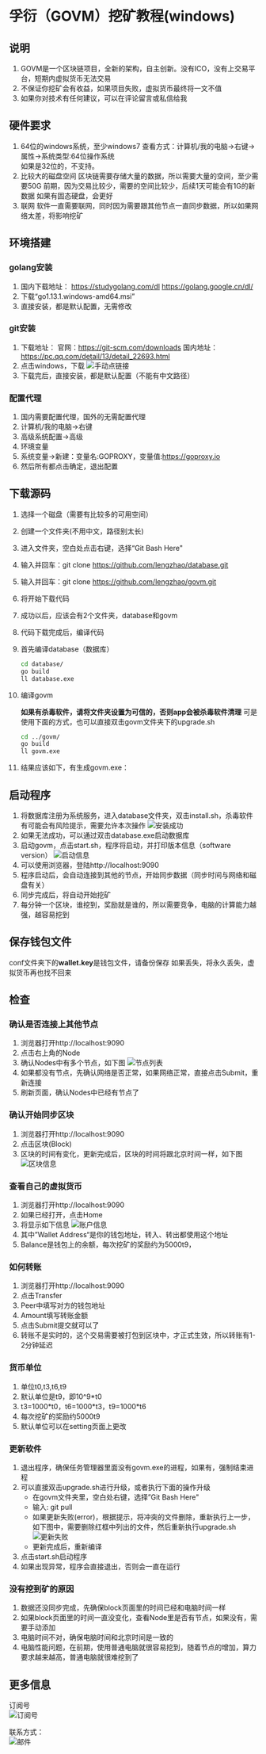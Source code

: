 # 孚衍（GOVM）挖矿教程(windows)

## 说明

1. GOVM是一个区块链项目，全新的架构，自主创新。没有ICO，没有上交易平台，短期内虚拟货币无法交易
2. 不保证你挖矿会有收益，如果项目失败，虚拟货币最终将一文不值
3. 如果你对技术有任何建议，可以在评论留言或私信给我

## 硬件要求

1. 64位的windows系统，至少windows7
查看方式：计算机/我的电脑->右键->属性->系统类型:64位操作系统  
如果是32位的，不支持。
2. 比较大的磁盘空间
区块链需要存储大量的数据，所以需要大量的空间，至少需要50G
前期，因为交易比较少，需要的空间比较少，后续1天可能会有1G的新数据
如果有固态硬盘，会更好
3. 联网
软件一直需要联网，同时因为需要跟其他节点一直同步数据，所以如果网络太差，将影响挖矿

## 环境搭建

### golang安装

1. 国内下载地址：
https://studygolang.com/dl
https://golang.google.cn/dl/
2. 下载“go1.13.1.windows-amd64.msi”
3. 直接安装，都是默认配置，无需修改

### git安装

1. 下载地址：
官网：https://git-scm.com/downloads
国内地址：https://pc.qq.com/detail/13/detail_22693.html
2. 点击windows，下载
![手动点链接](dl_git.png)
3. 下载完后，直接安装，都是默认配置（不能有中文路径）

### 配置代理

1. 国内需要配置代理，国外的无需配置代理
2. 计算机/我的电脑->右键
3. 高级系统配置->高级
4. 环境变量
5. 系统变量->新建：变量名:GOPROXY，变量值:https://goproxy.io
6. 然后所有都点击确定，退出配置

## 下载源码

1. 选择一个磁盘（需要有比较多的可用空间）
2. 创建一个文件夹(不用中文，路径别太长)
3. 进入文件夹，空白处点击右键，选择“Git Bash Here"
4. 输入并回车：git clone https://github.com/lengzhao/database.git
5. 输入并回车：git clone https://github.com/lengzhao/govm.git
6. 将开始下载代码
7. 成功以后，应该会有2个文件夹，database和govm
8. 代码下载完成后，编译代码
9. 首先编译database（数据库）

    ```bash
    cd database/
    go build
    ll database.exe
    ```

10. 编译govm  

    **如果有杀毒软件，请将文件夹设置为可信的，否则app会被杀毒软件清理**
    可是使用下面的方式，也可以直接双击govm文件夹下的upgrade.sh

    ```bash
    cd ../govm/
    go build
    ll govm.exe
    ```

11. 结果应该如下，有生成govm.exe：

## 启动程序

1. 将数据库注册为系统服务，进入database文件夹，双击install.sh，杀毒软件有可能会有风险提示，需要允许本次操作
![安装成功](db_install.png)
2. 如果无法成功，可以通过双击database.exe启动数据库
3. 启动govm，点击start.sh，程序将启动，并打印版本信息（software version）
![启动信息](start_govm.png)
4. 可以使用浏览器，登陆http://localhost:9090
5. 程序启动后，会自动连接到其他的节点，开始同步数据（同步时间与网络和磁盘有关）
6. 同步完成后，将自动开始挖矿
7. 每分钟一个区块，谁挖到，奖励就是谁的，所以需要竞争，电脑的计算能力越强，越容易挖到

## 保存钱包文件

conf文件夹下的**wallet.key**是钱包文件，请备份保存
如果丢失，将永久丢失，虚拟货币再也找不回来

## 检查

### 确认是否连接上其他节点

1. 浏览器打开http://localhost:9090
2. 点击右上角的Node
3. 确认Nodes中有多个节点，如下图
![节点列表](nodes.png)
4. 如果都没有节点，先确认网络是否正常，如果网络正常，直接点击Submit，重新连接
5. 刷新页面，确认Nodes中已经有节点了

### 确认开始同步区块

1. 浏览器打开http://localhost:9090
2. 点击区块(Block)
3. 区块的时间有变化，更新完成后，区块的时间将跟北京时间一样，如下图
![区块信息](block.png)

### 查看自己的虚拟货币

1. 浏览器打开http://localhost:9090
2. 如果已经打开，点击Home
3. 将显示如下信息
![账户信息](balance.png)
4. 其中”Wallet Address“是你的钱包地址，转入、转出都使用这个地址
5. Balance是钱包上的余额，每次挖矿的奖励约为5000t9，

### 如何转账

1. 浏览器打开http://localhost:9090
2. 点击Transfer
3. Peer中填写对方的钱包地址
4. Amount填写转账金额
5. 点击Submit提交就可以了
6. 转账不是实时的，这个交易需要被打包到区块中，才正式生效，所以转账有1-2分钟延迟

### 货币单位

1. 单位t0,t3,t6,t9
2. 默认单位是t9，即10^9\*t0
3. t3=1000\*t0，t6=1000\*t3，t9=1000\*t6
4. 每次挖矿的奖励约5000t9
5. 默认单位可以在setting页面上更改

### 更新软件

1. 退出程序，确保任务管理器里面没有govm.exe的进程，如果有，强制结束进程
2. 可以直接双击upgrade.sh进行升级，或者执行下面的操作升级
   * 在govm文件夹里，空白处右键，选择”Git Bash Here"
   * 输入: git pull
   * 如果更新失败(error)，根据提示，将冲突的文件删除，重新执行上一步，如下图中，需要删除红框中列出的文件，然后重新执行upgrade.sh
   ![更新失败](upgrade_err.png)
   * 更新完成后，重新编译
3. 点击start.sh启动程序
4. 如果出现异常，程序会直接退出，否则会一直在运行

### 没有挖到矿的原因

1. 数据还没同步完成，先确保block页面里的时间已经和电脑时间一样
2. 如果block页面里的时间一直没变化，查看Node里是否有节点，如果没有，需要手动添加
3. 电脑时间不对，确保电脑时间和北京时间是一致的
4. 电脑性能问题，在前期，使用普通电脑就很容易挖到，随着节点的增加，算力要求越来越高，普通电脑就很难挖到了

## 更多信息

订阅号  
![订阅号](wechat.jpg)

联系方式：  
![邮件](email.png)
